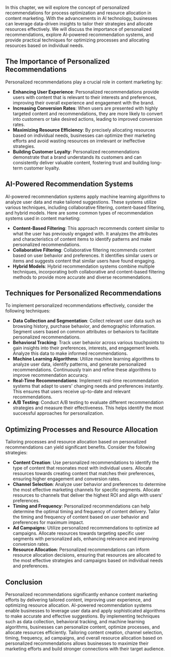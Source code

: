

In this chapter, we will explore the concept of personalized recommendations for process optimization and resource allocation in content marketing. With the advancements in AI technology, businesses can leverage data-driven insights to tailor their strategies and allocate resources effectively. We will discuss the importance of personalized recommendations, explore AI-powered recommendation systems, and provide practical techniques for optimizing processes and allocating resources based on individual needs.

## The Importance of Personalized Recommendations

Personalized recommendations play a crucial role in content marketing by:

- **Enhancing User Experience**: Personalized recommendations provide users with content that is relevant to their interests and preferences, improving their overall experience and engagement with the brand.
- **Increasing Conversion Rates**: When users are presented with highly targeted content and recommendations, they are more likely to convert into customers or take desired actions, leading to improved conversion rates.
- **Maximizing Resource Efficiency**: By precisely allocating resources based on individual needs, businesses can optimize their marketing efforts and avoid wasting resources on irrelevant or ineffective strategies.
- **Building Customer Loyalty**: Personalized recommendations demonstrate that a brand understands its customers and can consistently deliver valuable content, fostering trust and building long-term customer loyalty.

## AI-Powered Recommendation Systems

AI-powered recommendation systems apply machine learning algorithms to analyze user data and make tailored suggestions. These systems utilize various techniques, including collaborative filtering, content-based filtering, and hybrid models. Here are some common types of recommendation systems used in content marketing:

- **Content-Based Filtering**: This approach recommends content similar to what the user has previously engaged with. It analyzes the attributes and characteristics of content items to identify patterns and make personalized recommendations.
- **Collaborative Filtering**: Collaborative filtering recommends content based on user behavior and preferences. It identifies similar users or items and suggests content that similar users have found engaging.
- **Hybrid Models**: Hybrid recommendation systems combine multiple techniques, incorporating both collaborative and content-based filtering methods to provide more accurate and diverse recommendations.

## Techniques for Personalized Recommendations

To implement personalized recommendations effectively, consider the following techniques:

- **Data Collection and Segmentation**: Collect relevant user data such as browsing history, purchase behavior, and demographic information. Segment users based on common attributes or behaviors to facilitate personalized recommendations.
- **Behavioral Tracking**: Track user behavior across various touchpoints to gain insights into their preferences, interests, and engagement levels. Analyze this data to make informed recommendations.
- **Machine Learning Algorithms**: Utilize machine learning algorithms to analyze user data, identify patterns, and generate personalized recommendations. Continuously train and refine these algorithms to improve recommendation accuracy.
- **Real-Time Recommendations**: Implement real-time recommendation systems that adapt to users' changing needs and preferences instantly. This ensures that users receive up-to-date and relevant recommendations.
- **A/B Testing**: Conduct A/B testing to evaluate different recommendation strategies and measure their effectiveness. This helps identify the most successful approaches for personalization.

## Optimizing Processes and Resource Allocation

Tailoring processes and resource allocation based on personalized recommendations can yield significant benefits. Consider the following strategies:

- **Content Creation**: Use personalized recommendations to identify the type of content that resonates most with individual users. Allocate resources towards creating content that matches their preferences, ensuring higher engagement and conversion rates.
- **Channel Selection**: Analyze user behavior and preferences to determine the most effective marketing channels for specific segments. Allocate resources to channels that deliver the highest ROI and align with users' preferences.
- **Timing and Frequency**: Personalized recommendations can help determine the optimal timing and frequency of content delivery. Tailor the timing and frequency of content based on user behavior and preferences for maximum impact.
- **Ad Campaigns**: Utilize personalized recommendations to optimize ad campaigns. Allocate resources towards targeting specific user segments with personalized ads, enhancing relevance and improving conversion rates.
- **Resource Allocation**: Personalized recommendations can inform resource allocation decisions, ensuring that resources are allocated to the most effective strategies and campaigns based on individual needs and preferences.

## Conclusion

Personalized recommendations significantly enhance content marketing efforts by delivering tailored content, improving user experience, and optimizing resource allocation. AI-powered recommendation systems enable businesses to leverage user data and apply sophisticated algorithms to make accurate and effective suggestions. By implementing techniques such as data collection, behavioral tracking, and machine learning algorithms, businesses can personalize content, optimize processes, and allocate resources efficiently. Tailoring content creation, channel selection, timing, frequency, ad campaigns, and overall resource allocation based on personalized recommendations allows businesses to maximize their marketing efforts and build stronger connections with their target audience.
